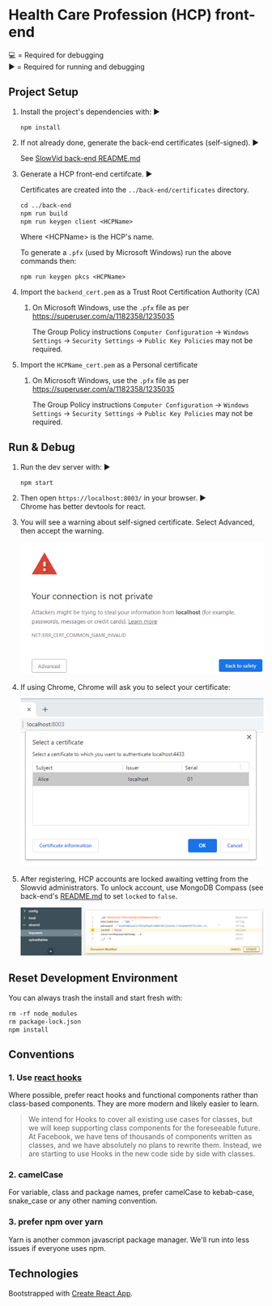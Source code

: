 # Health Care Profession (HCP) front-end 

💻 = Required for debugging  
▶️ = Required for running and debugging

## Project Setup


 1. Install the project's dependencies with: ▶️

    ```
    npm install
    ```

1. If not already done, generate the back-end certificates (self-signed). ▶️

    See [SlowVid back-end README.md](../back-end/README.md)

1. Generate a HCP front-end certifcate. ▶️

	Certificates are created into the `../back-end/certificates` directory.

    ```
    cd ../back-end
	npm run build
	npm run keygen client <HCPName>
    ```
    Where \<HCPName\> is the HCP's name.

	To generate a `.pfx` (used by Microsoft Windows) run the above commands then:
    ```
	npm run keygen pkcs <HCPName>
    ```

1. Import the `backend_cert.pem` as a Trust Root Certification Authority (CA)

   1. On Microsoft Windows, use the `.pfx` file as per https://superuser.com/a/1182358/1235035

      The Group Policy instructions `Computer Configuration` -> `Windows Settings` -> `Security Settings` -> `Public Key Policies` may not be required.

1. Import the `HCPName_cert.pem` as a Personal certificate

   1. On Microsoft Windows, use the `.pfx` file as per https://superuser.com/a/1182358/1235035

      The Group Policy instructions `Computer Configuration` -> `Windows Settings` -> `Security Settings` -> `Public Key Policies` may not be required.

## Run & Debug

1. Run the dev server with: ▶️

    ```
    npm start
    ```

1. Then open `https://localhost:8003/` in your browser. ▶️  
Chrome has better devtools for react.

1. You will see a warning about self-signed certificate. Select Advanced, then accept the warning.

    ![Select your certificate](../doc/developer/images/Chrome_self_signed.png)

1. If using Chrome, Chrome will ask you to select your certificate:

    ![Select your certificate](../doc/developer/images/Chrome_client_cert.png)

1. After registering, HCP accounts are locked awaiting vetting from the Slowvid
administrators. To unlock account, use MongoDB Compass (see back-end's [README.md](../back-end/README.md]) to set `locked` to `false`.

    ![Update HCP](../doc/developer/images/MongoDB_Compass_update_HCP.png)

## Reset Development Environment

You can always trash the install and start fresh with:

```
rm -rf node_modules
rm package-lock.json
npm install
```

## Conventions

### 1. Use [react hooks](https://reactjs.org/docs/hooks-intro.html) 

Where possible, prefer react hooks and functional components rather than class-based components. 
They are more modern and likely easier to learn. 

> We intend for Hooks to cover all existing use cases for classes, but we will keep supporting class components for the foreseeable future. At Facebook, we have tens of thousands of components written as classes, and we have absolutely no plans to rewrite them. Instead, we are starting to use Hooks in the new code side by side with classes.


### 2. camelCase

For variable, class and package names, prefer camelCase to kebab-case, snake_case or any other naming convention. 


### 3. prefer npm over yarn

Yarn is another common javascript package manager. 
We'll run into less issues if everyone uses npm.

## Technologies

Bootstrapped with [Create React App](https://github.com/facebook/create-react-app).
